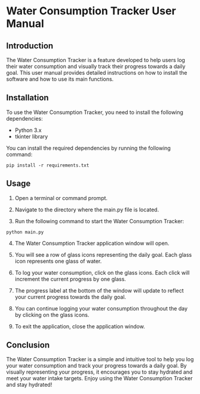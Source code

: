 # Water Consumption Tracker User Manual

## Introduction

The Water Consumption Tracker is a feature developed to help users log their water consumption and visually track their progress towards a daily goal. This user manual provides detailed instructions on how to install the software and how to use its main functions.

## Installation

To use the Water Consumption Tracker, you need to install the following dependencies:

- Python 3.x
- tkinter library

You can install the required dependencies by running the following command:

```
pip install -r requirements.txt
```

## Usage

1. Open a terminal or command prompt.

2. Navigate to the directory where the main.py file is located.

3. Run the following command to start the Water Consumption Tracker:

```
python main.py
```

4. The Water Consumption Tracker application window will open.

5. You will see a row of glass icons representing the daily goal. Each glass icon represents one glass of water.

6. To log your water consumption, click on the glass icons. Each click will increment the current progress by one glass.

7. The progress label at the bottom of the window will update to reflect your current progress towards the daily goal.

8. You can continue logging your water consumption throughout the day by clicking on the glass icons.

9. To exit the application, close the application window.

## Conclusion

The Water Consumption Tracker is a simple and intuitive tool to help you log your water consumption and track your progress towards a daily goal. By visually representing your progress, it encourages you to stay hydrated and meet your water intake targets. Enjoy using the Water Consumption Tracker and stay hydrated!